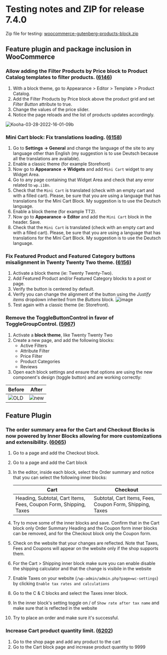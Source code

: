 # Testing notes and ZIP for release 7.4.0

Zip file for testing: [woocommerce-gutenberg-products-block.zip](https://github.com/woocommerce/woocommerce-gutenberg-products-block/files/8482828/woocommerce-gutenberg-products-block.zip)

## Feature plugin and package inclusion in WooCommerce

### Allow adding the Filter Products by Price block to Product Catalog templates to filter products. ([6146](https://github.com/woocommerce/woocommerce-gutenberg-products-block/pull/6146))

1. With a block theme, go to Appearance > Editor > Template > Product Catalog.
2. Add the Filter Products by Price block above the product grid and set _Filter Button_ attribute to true.
3. Change the values of the price slider.
4. Notice the page reloads and the list of products updates accordingly.

![Kooha-03-28-2022-16-01-09b](https://user-images.githubusercontent.com/3616980/160415342-25b2e1a1-4c48-4837-9dcc-b4d7a71b2886.gif)

### Mini Cart block: Fix translations loading. ([6158](https://github.com/woocommerce/woocommerce-gutenberg-products-block/pull/6158))

1. Go to **Settings -> General** and change the language of the site to any language other than English (my suggestion is to use Deutsch because all the translations are available).
2. Enable a classic theme (for example Storefront)
3. Now go to **Appearance -> Widgets** and add `Mini Cart` widget to any Widget Area.
4. Go to any page containing that Widget Area and check that any error related to `wp.i18n`.
5. Check that the `Mini Cart` is translated (check with an empty cart and with a filled cart). Please, be sure that you are using a language that has translations for the Mini Cart Block. My suggestion is to use the Deutsch language.
6. Enable a block theme (for example TT2).
7. Now go to **Appearance -> Editor** and add the `Mini Cart` block in the header. Save.
8. Check that the `Mini Cart` is translated (check with an empty cart and with a filled cart). Please, be sure that you are using a language that has translations for the Mini Cart Block. My suggestion is to use the Deutsch language.

### Fix Featured Product and Featured Category buttons misalignment in Twenty Twenty Two theme. ([6156](https://github.com/woocommerce/woocommerce-gutenberg-products-block/pull/6156))

1. Activate a block theme (ie: Twenty Twenty-Two).
2. Add Featured Product and/or Featured Category blocks to a post or page.
3. Verify the button is centered by default.
4. Verify you can change the alignment of the button using the _Justify items_ dropdown inherited from the _Buttons_ block.
   ![image](https://user-images.githubusercontent.com/3616980/160625173-f9ad42ed-b769-42e3-9ad8-3f3abe60b61c.png)
5. Test again with a classic theme (ie: Storefront).

### Remove the ToggleButtonControl in favor of ToggleGroupControl. ([5967](https://github.com/woocommerce/woocommerce-gutenberg-products-block/pull/5967))

1. Activate a **block theme**, like Twenty Twenty Two
2. Create a new page, and add the following blocks:
    - Active Filters
    - Attribute Filter
    - Price Filter
    - Product Categories
    - Reviews
3. Open each block settings and ensure that options are using the new component's design (toggle button) and are working correctly:

| Before                                                                                                      | After                                                                                                       |
| ----------------------------------------------------------------------------------------------------------- | ----------------------------------------------------------------------------------------------------------- |
| ![OLD](https://user-images.githubusercontent.com/905781/156161666-57c4baed-9d17-4c65-8fc8-4a8d2316dfde.jpg) | ![new](https://user-images.githubusercontent.com/905781/156161720-b962056e-be7f-40ca-9173-52a72443b01a.jpg) |

## Feature Plugin

### The order summary area for the Cart and Checkout Blocks is now powered by Inner Blocks allowing for more customizations and extensibility. ([6065](https://github.com/woocommerce/woocommerce-gutenberg-products-block/pull/6065))

1. Go to a page and add the Checkout block.
2. Go to a page and add the Cart block
3. In the editor, inside each block, select the Order summary and notice that you can select the following inner blocks:

    | Cart                                                              | Checkout                                                 |
    | ----------------------------------------------------------------- | -------------------------------------------------------- |
    | Heading, Subtotal, Cart Items, Fees, Coupon Form, Shipping, Taxes | Subtotal, Cart Items, Fees, Coupon Form, Shipping, Taxes |

4. Try to move some of the inner blocks and save. Confirm that in the Cart block only Order Summary Heading and the Coupon form inner blocks can be removed, and for the Checkout block only the Coupon form.
5. Check on the website that your changes are reflected. Note that Taxes, Fees and Coupons will appear on the website only if the shop supports them.
6. For the Cart > Shipping inner block make sure you can enable disable the shipping calculator and that the change is visibile in the website
7. Enable Taxes on your website (`/wp-admin/admin.php?page=wc-settings`) by clicking `Enable tax rates and calculations`
8. Go to the C & C blocks and select the Taxes inner block.
9. In the inner block's setting toggle on / of `Show rate after tax name` and make sure that is reflected in the website
10. Try to place an order and make sure it's successful.

### Increase Cart product quantity limit. ([6202](https://github.com/woocommerce/woocommerce-gutenberg-products-block/pull/6202))

1. Go to the shop page and add any product to the cart
2. Go to the Cart block page and increase product quantity to 9999

